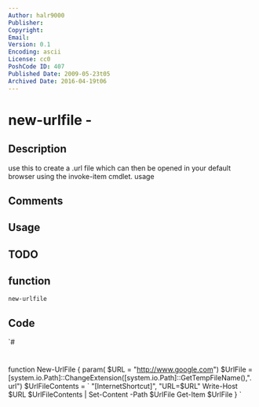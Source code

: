 ```yaml
---
Author: halr9000
Publisher: 
Copyright: 
Email: 
Version: 0.1
Encoding: ascii
License: cc0
PoshCode ID: 407
Published Date: 2009-05-23t05
Archived Date: 2016-04-19t06
---
```


# new-urlfile - 

## Description

use this to create a .url file which can then be opened in your default browser using the invoke-item cmdlet.  usage

## Comments



## Usage



## TODO



## function

`new-urlfile`

## Code

`#
 #
 function New-UrlFile
 {
 	param( $URL = "http://www.google.com")
 	$UrlFile = [system.io.Path]::ChangeExtension([system.io.Path]::GetTempFileName(),".url")
 	$UrlFileContents = `
 		"[InternetShortcut]",
 		"URL=$URL"
 	Write-Host $URL
 	$UrlFileContents | Set-Content -Path $UrlFile
 	Get-Item $UrlFile
 }
`

